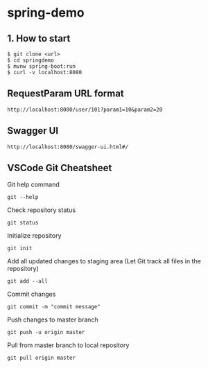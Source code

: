 # spring-demo

## 1. How to start
```
$ git clone <url>
$ cd springdemo
$ mvnw spring-boot:run
$ curl -v localhost:8080
```
## RequestParam URL format
```
http://localhost:8080/user/101?param1=10&param2=20
```
## Swagger UI
```
http://localhost:8080/swagger-ui.html#/
```
## VSCode Git Cheatsheet
Git help command
```
git --help
```
Check repository status
```
git status
```
Initialize repository
```
git init
```
Add all updated changes to staging area (Let Git track all files in the repository)
```
git add --all
```
Commit changes
```
git commit -m "commit message"
```
Push changes to master branch
```
git push -u origin master
```
Pull from master branch to local repository
```
git pull origin master
```